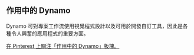## 作用中的 Dynamo

Dynamo 可對專案工作流使用視覺程式設計以及可用於開發自訂工具，因此是各種令人興奮的應用程式的重要方面。

<a data-pin-do="embedBoard" href="http://www.pinterest.com/modelabnyc/dynamo-in-action/" data-pin-scale-width="240" data-pin-scale-height="1280" data-pin-board-width="770">在 Pinterest 上關注「作用中的 Dynamo」板塊。</a>
<!-- Please call pinit.js only once per page -->
<script type="text/javascript" async defer src="//assets.pinterest.com/js/pinit.js"></script>